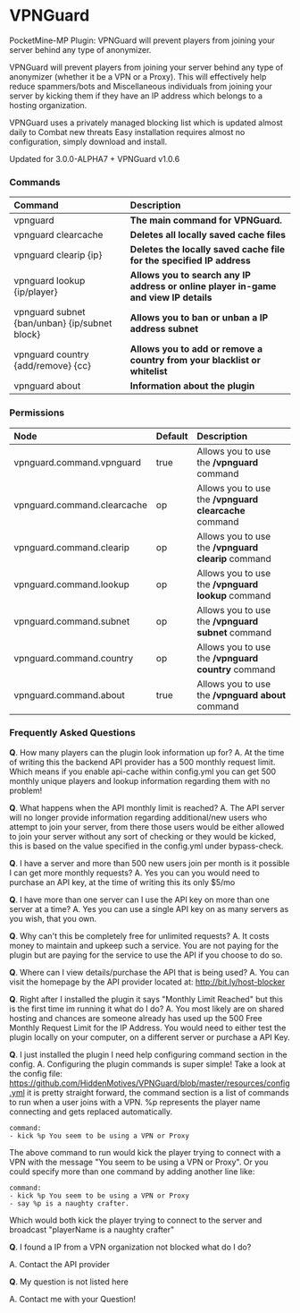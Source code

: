 # VPNGuard
PocketMine-MP Plugin: VPNGuard will prevent players from joining your server behind any type of anonymizer.

VPNGuard will prevent players from joining your server behind any type of anonymizer (whether it be a VPN or a Proxy). This will effectively help reduce spammers/bots and Miscellaneous individuals from joining your server by kicking them if they have an IP address which belongs to a hosting organization.

VPNGuard uses a privately managed blocking list which is updated almost daily to Combat new threats
Easy installation requires almost no configuration, simply download and install.

Updated for 3.0.0-ALPHA7 +
VPNGuard v1.0.6

### Commands
| Command   | Description |
| :-------- | :---------- |
|  vpnguard  | **The main command for VPNGuard.** |
|  vpnguard clearcache | **Deletes all locally saved cache files** |
|  vpnguard clearip {ip}  | **Deletes the locally saved cache file for the specified IP address** |
|  vpnguard lookup {ip/player}  | **Allows you to search any IP address or online player in-game and view IP details** |
|  vpnguard subnet {ban/unban} {ip/subnet block} | **Allows you to ban or unban a IP address subnet** |
|  vpnguard country {add/remove} {cc} | **Allows you to add or remove a country from your blacklist or whitelist** |
|  vpnguard about  | **Information about the plugin** |

### Permissions
| Node  | Default | Description |
| :-------- | :---------- | :---------- |
| vpnguard.command.vpnguard | true | Allows you to use the **/vpnguard** command |
| vpnguard.command.clearcache | op | Allows you to use the **/vpnguard clearcache** command |
| vpnguard.command.clearip | op | Allows you to use the **/vpnguard clearip** command |
| vpnguard.command.lookup | op | Allows you to use the **/vpnguard lookup** command |
| vpnguard.command.subnet | op | Allows you to use the **/vpnguard subnet** command |
| vpnguard.command.country | op | Allows you to use the **/vpnguard country** command |
| vpnguard.command.about | true | Allows you to use the **/vpnguard about** command |

### Frequently Asked Questions
**Q**. How many players can the plugin look information up for?
A. At the time of writing this the backend API provider has a 500 monthly request limit. Which means if you enable api-cache within config.yml you can get 500 monthly unique players and lookup information regarding them with no problem!

**Q**. What happens when the API monthly limit is reached?
A. The API server will no longer provide information regarding additional/new users who attempt to join your server, from there those users would be either allowed to join your server without any sort of checking or they would be kicked, this is based on the value specified in the config.yml under bypass-check.

**Q**. I have a server and more than 500 new users join per month is it possible I can get more monthly requests?
A. Yes you can you would need to purchase an API key, at the time of writing this its only $5/mo

**Q**. I have more than one server can I use the API key on more than one server at a time?
A. Yes you can use a single API key on as many servers as you wish, that you own.

**Q**. Why can't this be completely free for unlimited requests?
A. It costs money to maintain and upkeep such a service. You are not paying for the plugin but are paying for the service to use the API if you choose to do so.

**Q**. Where can I view details/purchase the API that is being used?
A. You can visit the homepage by the API provider located at: http://bit.ly/host-blocker

**Q**. Right after I installed the plugin it says "Monthly Limit Reached" but this is the first time im running it what do I do?
A. You most likely are on shared hosting and chances are someone already has used up the 500 Free Monthly Request Limit for the IP Address. You would need to either test the plugin locally on your computer, on a different server or purchase a API Key.

**Q**. I just installed the plugin I need help configuring command section in the config.
A. Configuring the plugin commands is super simple! Take a look at the config file: https://github.com/HiddenMotives/VPNGuard/blob/master/resources/config.yml it is pretty straight forward, the command section is a list of commands to run when a user joins with a VPN. %p represents the player name connecting and gets replaced automatically.

~~~~
command:
- kick %p You seem to be using a VPN or Proxy
~~~~
The above command to run would kick the player trying to connect with a VPN with the message "You seem to be using a VPN or Proxy". Or you could specify more than one command by adding another line like:
~~~~
command:
- kick %p You seem to be using a VPN or Proxy
- say %p is a naughty crafter.
~~~~
Which would both kick the player trying to connect to the server and broadcast "playerName is a naughty crafter"

**Q**. I found a IP from a VPN organization not blocked what do I do?

A. Contact the API provider

**Q**. My question is not listed here

A. Contact me with your Question!


